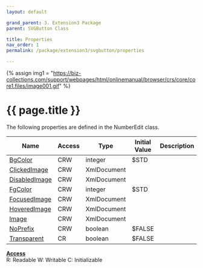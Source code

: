 ```yaml
---
layout: default

grand_parent: 3. Extension3 Package
parent: SVGButton Class

title: Properties
nav_order: 1
permalink: /package/extension3/svgbutton/properties

---
```

{% assign img1 = "https://biz-collections.com/support/webpages/html/onlinemanual/browser/crs/core/core1.files/image001.gif" %}


# {{ page.title }}

The following properties are defined in the NumberEdit class.

|Name       | Access | Type   | Initial Value | Description |
|----------	|--------|--------|---------------|-------------|
|[BgColor](/package/extension3/svgbutton/properties/bgcolor) | CRW | integer | $STD | |
|[ClickedImage](/package/extension3/svgbutton/properties/clickedimage) | CRW | XmlDocument |  | |
|[DisabledImage](/package/extension3/svgbutton/properties/disabledimage) | CRW | XmlDocument |  | |
|[FgColor](/package/extension3/svgbutton/properties/fgcolor) | CRW | integer | $STD | |
|[FocusedImage](/package/extension3/svgbutton/properties/focusedimage) | CRW | XmlDocument |  | |
|[HoveredImage](/package/extension3/svgbutton/properties/hoveredimage) | CRW | XmlDocument |  | |
|[Image](/package/extension3/svgbutton/properties/image) | CRW | XmlDocument |  | |
|[NoPrefix](/package/extension3/svgbutton/properties/noprefix) | CRW | boolean | $FALSE | |
|[Transparent](/package/extension3/svgbutton/properties/transparent) | CR | boolean | $FALSE | |

<u><b>Access</b></u><br>
R: Readable
W: Writable
C: Initializable
